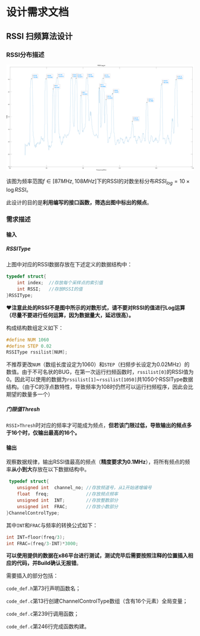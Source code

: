 # 设计需求文档

## RSSI 扫频算法设计

### RSSI分布描述

<img src="docs/pic/image.png"/>

该图为频率范围$f\in[87MHz,108MHz]$下的RSSI的对数坐标分布$RSSI_{log}=10\times\log{RSSI}$。

此设计的目的是**利用编写的接口函数，筛选出图中标出的频点**。

### 需求描述

#### 输入

##### RSSIType

上图中对应的RSSI数据存放在下述定义的数据结构中：

```c
typedef struct{
    int index;  //存放每个采样点的索引值
    int RSSI;   //存放RSSI的值
}RSSIType;
```

❤**注意此处的RSSI不是图中所示的对数形式，请不要对RSSI的值进行Log运算（尽量不要进行任何运算，因为数据量大，延迟很高）。**

构成结构数组定义如下：

```C
#define NUM 1060
#define STEP 0.02
RSSIType rssilist[NUM];
```

不推荐更改`NUM`（数组长度设定为1060）和`STEP`（扫频步长设定为0.02MHz）的数值。由于不可名状的BUG，在第一次运行扫频函数时，`rssilist[0]`的RSSI值为0。因此可以使用的数据为`rssilist[1]`~`rssilist[1050]`共1050个RSSIType数据结构。（由于C的浮点数特性，导致频率为108时仍然可以运行扫频程序，因此会比期望的数量多一个）

##### 门限值Thresh

`RSSI>Thresh`时对应的频率才可能成为频点，**但若该门限过低，导致输出的频点多于16个时，仅输出最高的16个。**

#### 输出

观察数据规律，输出RSSI值最高的频点（**精度要求为0.1MHz**），将所有频点的频率**从小到大**存放在以下数据结构中。

```C
 typedef struct{
    unsigned int  channel_no; //存放频道号，从1开始递增编号
    float  freq;		      //存放频点频率
    unsigned int  INT;		  //存放整数部分
    unsigned int  FRAC;		  //存放小数部分
}ChannelControlType;
```

其中`INT`和`FRAC`与频率的转换公式如下：

```C
int INT=floor(freq/3);
int FRAC=(freq/3-INT)*3000;
```

**可以使用提供的数据在x86平台进行测试，测试完毕后需要按照注释的位置插入相应的代码，并Build确认无报错**。

需要插入的部分包括：

`code_def.h`第73行声明函数名；

`code_def.c`第13行创建ChannelControlType数组（含有16个元素）全局变量；

`code_def.c`第239行调用函数；

`code_def.c`第246行完成函数构建。

